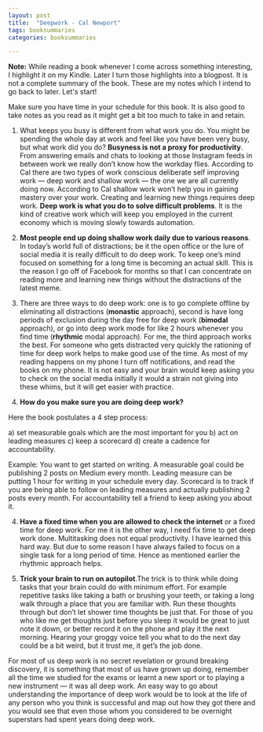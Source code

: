 ```yaml
---
layout: post
title:  "Deepwork - Cal Newport"
tags: booksummaries
categories: booksummaries

---
```


**Note:** While reading a book whenever I come across something interesting, I highlight it on my Kindle. Later I turn those highlights into a blogpost. It is not a complete summary of the book. These are my notes which I intend to go back to later. Let's start!

Make sure you have time in your schedule for this book. It is also good to take notes as you read as it might get a bit too much to take in and retain.

1. What keeps you busy is different from what work you do. You might be spending the whole day at work and feel like you have been very busy, but what work did you do? **Busyness is not a proxy for productivity**. From answering emails and chats to looking at those Instagram feeds in between work we really don’t know how the workday flies. According to Cal there are two types of work conscious deliberate self improving work — deep work and shallow work — the one we are all currently doing now. According to Cal shallow work won’t help you in gaining mastery over your work. Creating and learning new things requires deep work. **Deep work is what you do to solve difficult problems**. It is the kind of creative work which will keep you employed in the current economy which is moving slowly towards automation.

2. **Most people end up doing shallow work daily due to various reasons**. In today’s world full of distractions; be it the open office or the lure of social media it is really difficult to do deep work. To keep one’s mind focused on something for a long time is becoming an actual skill. This is the reason I go off of Facebook for months so that I can concentrate on reading more and learning new things without the distractions of the latest meme.

3. There are three ways to do deep work: one is to go complete offline by eliminating all distractions (**monastic** approach), second is have long periods of exclusion during the day free for deep work (**bimodal** approach), or go into deep work mode for like 2 hours whenever you find time (**rhythmic** modal approach). For me, the third approach works the best. For someone who gets distracted very quickly the rationing of time for deep work helps to make good use of the time. As most of my reading happens on my phone I turn off notifications, and read the books on my phone. It is not easy and your brain would keep asking you to check on the social media initially it would a strain not giving into these whims, but it will get easier with practice.

3. **How do you make sure you are doing deep work?**

Here the book postulates a 4 step process:

a) set measurable goals which are the most important for you
b) act on leading measures
c) keep a scorecard
d) create a cadence for accountability.

Example: You want to get started on writing. A measurable goal could be publishing 2 posts on Medium every month. Leading measure can be putting 1 hour for writing in your schedule every day. Scorecard is to track if you are being able to follow on leading measures and actually publishing 2 posts every month. For accountability tell a friend to keep asking you about it.

4. **Have a fixed time when you are allowed to check the internet** or a fixed time for deep work. For me it is the other way, I need fix time to get deep work done. Multitasking does not equal productivity. I have learned this hard way. But due to some reason I have always failed to focus on a single task for a long period of time. Hence as mentioned earlier the rhythmic approach helps.

5. **Trick your brain to run on autopilot**.The trick is to think while doing tasks that your brain could do with minimum effort. For example repetitive tasks like taking a bath or brushing your teeth, or taking a long walk through a place that you are familiar with. Run these thoughts through but don’t let shower time thoughts be just that. For those of you who like me get thoughts just before you sleep it would be great to just note it down, or better record it on the phone and play it the next morning. Hearing your groggy voice tell you what to do the next day could be a bit weird, but it trust me, it get’s the job done.

For most of us deep work is no secret revelation or ground breaking discovery, it is something that most of us have grown up doing, remember all the time we studied for the exams or learnt a new sport or to playing a new instrument — it was all deep work. An easy way to go about understanding the importance of deep work would be to look at the life of any person who you think is successful and map out how they got there and you would see that even those whom you considered to be overnight superstars had spent years doing deep work.
